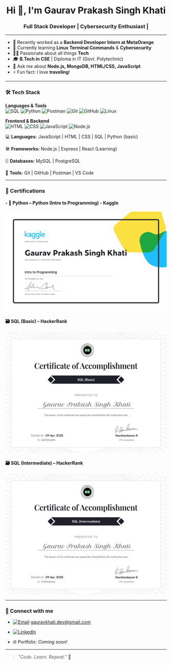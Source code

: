 <h1 align="center">Hi 👋, I'm Gaurav Prakash Singh Khati</h1>
<h3 align="center">Full Stack Developer | Cybersecurity Enthusiast |</h3>

---

- 🔭 Recently worked as a **Backend Developer Intern at MetaOrange**
- 🌱 Currently learning **Linux Terminal Commands** & **Cybersecurity**
- 👨‍💻 Passionate about all things **Tech**
- 🎓 **B.Tech in CSE** | Diploma in IT (Govt. Polytechnic)
- 💬 Ask me about **Node.js, MongoDB, HTML/CSS, JavaScript**
- ⚡ Fun fact: I love **traveling**!

---
### 🛠️ Tech Stack

**Languages & Tools**  
![SQL](https://img.shields.io/badge/SQL-4479A1?style=for-the-badge&logo=postgresql&logoColor=white)
![Python](https://img.shields.io/badge/Python-3776AB?style=for-the-badge&logo=python&logoColor=white)
![Postman](https://img.shields.io/badge/Postman-FF6C37?style=for-the-badge&logo=postman&logoColor=white)
![Git](https://img.shields.io/badge/Git-F05032?style=for-the-badge&logo=git&logoColor=white)
![GitHub](https://img.shields.io/badge/GitHub-181717?style=for-the-badge&logo=github&logoColor=white)
![Linux](https://img.shields.io/badge/Linux%20Terminal-000000?style=for-the-badge&logo=linux&logoColor=white)

**Frontend & Backend**  
![HTML](https://img.shields.io/badge/HTML-E34F26?style=for-the-badge&logo=html5&logoColor=white)
![CSS](https://img.shields.io/badge/CSS-1572B6?style=for-the-badge&logo=css3&logoColor=white)
![JavaScript](https://img.shields.io/badge/JavaScript-F7DF1E?style=for-the-badge&logo=javascript&logoColor=black)
![Node.js](https://img.shields.io/badge/Node.js-339933?style=for-the-badge&logo=nodedotjs&logoColor=white)


💻 **Languages:**  JavaScript | HTML | CSS | SQL | Python (basic)  

🛠️ **Frameworks:**  Node.js | Express | React (Learning)  

🗄️ **Databases:**  MySQL | PostgreSQL  

🧰 **Tools:**  Git | GitHub | Postman | VS Code  



---
### 📜 Certifications

#### - 🐍 **Python** – Python (Intro to Programming) - Kaggle
[<img src="https://github.com/Gaurav-Prakash-Singh-khati-007/Gaurav-Prakash-Singh-khati-007/blob/main/Gaurav%20%20Prakash%20Singh%20Khati%20-%20Intro%20to%20Programming.png?raw=true" width="600"/>]()


#### 🗃️ SQL (Basic) –  HackerRank
[<img src="https://github.com/Gaurav-Prakash-Singh-khati-007/Gaurav-Prakash-Singh-khati-007/blob/main/SQL%20basic.png?raw=true" width="600"/>](https://www.hackerrank.com/certificates/iframe/d6f87dce4912)

#### 🗃️ SQL (Intermediate) – HackerRank  
[<img src="https://github.com/Gaurav-Prakash-Singh-khati-007/Gaurav-Prakash-Singh-khati-007/blob/main/SQL%20INtERMEDIATE.png?raw=true" width="600"/>](https://www.hackerrank.com/certificates/iframe/d72911d0eade)


<!-- 

### 📈 GitHub Stats

<p align="center">
  <img src="https://github-readme-stats.vercel.app/api?username=Gaurav-Prakash-Singh-khati-007&show_icons=true&theme=radical" alt="Gaurav's GitHub stats" />
  <br/>
  <img src="https://github-readme-stats.vercel.app/api/top-langs/?username=Gaurav-Prakash-Singh-khati-007&layout=compact&theme=radical" alt="Top Languages" />
</p>

---
-->
---
### 🔗 Connect with me

- [![Email](https://img.shields.io/badge/Email-D14836?style=for-the-badge&logo=gmail&logoColor=white)](mailto:gauravkhati.dev@gmail.com) [gauravkhati.dev@gmail.com](mailto:gauravkhati.dev@gmail.com)
+  [![LinkedIn](https://img.shields.io/badge/LinkedIn-blue?style=for-the-badge&logo=linkedin)](https://www.linkedin.com/in/gaurav-prakash-singh-khati007/) 
- 🌐 Portfolio: *Coming soon!*

---

> _"Code. Learn. Repeat."_ 🚀
